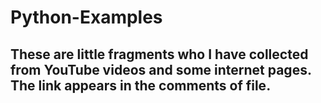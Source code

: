 # Python-Examples
## These are little fragments who I have collected from YouTube videos and some internet pages. The link appears in the comments of file.
